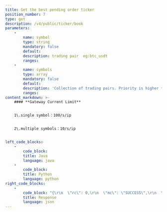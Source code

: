 ```yaml
---
title: Get the best pending order ticker
position_number: 7
type: get
description: /v4/public/ticker/book
parameters:
    -
        name: symbol
        type: string
        mandatory: false
        default:
        description: trading pair  eg:btc_usdt
        ranges:
    -
        name: symbols
        type: array
        mandatory: false
        default:
        description: 'Collection of trading pairs. Priority is higher than symbol. eg: btc_usdt,eth_usdt'
        ranges:
content_markdown: >-
    #### **Gateway Current Limit**


    1\.single symbol：100/s/ip


    2\.multiple symbols：10/s/ip


left_code_blocks:
    -
        code_block:
        title: Java
        language: java
    -
        code_block:
        title: Python
        language: python
right_code_blocks:
    -
        code_block: "{\r\n  \"rc\": 0,\r\n  \"mc\": \"SUCCESS\",\r\n  \"ma\": [],\r\n  \"result\": [\r\n    {\r\n      \"s\": \"btc_usdt\",  //symbol\r\n      \"ap\": null,  //asks price(sell one price)\r\n      \"aq\": null,  //asks qty(sell one quantity)\r\n      \"bp\": null,   //bids price(buy one price)\r\n      \"bq\": null    //bids qty(buy one quantity)\r\n    }\r\n  ]\r\n}"
        title: Response
        language: json
---
```

